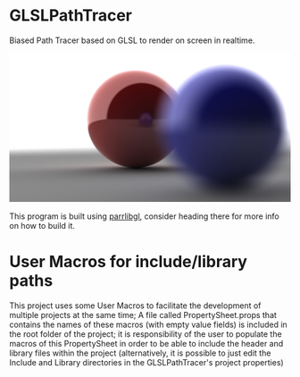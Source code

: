 # GLSLPathTracer
Biased Path Tracer based on GLSL to render on screen in realtime.

![sample 1](readme/img1.jpg)

This program is built using [parrlibgl](https://github.com/AlessandroParrotta/parrlibgl), consider heading there for more info on how to build it.

# User Macros for include/library paths
This project uses some User Macros to facilitate the development of multiple projects at the same time; 
A file called PropertySheet.props that contains the names of these macros (with empty value fields) is included in the root folder of the project; it is responsibility of the user to populate the macros of this PropertySheet in order to be able to include the header and library files within the project (alternatively, it is possible to just edit the Include and Library directories in the GLSLPathTracer's project properties)

